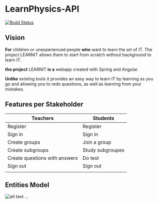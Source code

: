 # LearnPhysics-API

[![Build Status](https://travis-ci.org/UdL-EPS-SoftArch/LearnPhysics-API.svg?branch=master)](https://travis-ci.org/UdL-EPS-SoftArch/LearnPhysics-API/branches) 

## Vision

**For** children or unexperienced people **who** want to learn the art of IT. The project  LEARNIT allows them to start from scratch without background to learn IT.

**the project** LEARNIT **is a** webapp created with Spring and Angular.

**Unlike** existing tools it provides an easy way to learn IT by learning as you go and allowing you to redo questions, as well as learning from your mistakes.


## Features per Stakeholder

|       Teachers                  |           Students              |
| --------------------------------| --------------------------------|
|         Register                |             Register            |
|          Sign in                |              Sign in            |
|      Create groups              |            Join a group         |
|      Create subgroups           |            Study subgroupes     |
|Create questions with answers    |              Do test            |
|                  Sign out       |                  Sign out       |
|                                 |                                 |

## Entities Model
![alt text](http://www.plantuml.com/plantuml/png/ZP9VRzCm4C2VoQSuzH5bLODuO5DLZI5jGa82j26UdVZMU77iS3vJIiLtnsdTo3HHIv_gkvz_zyUvTIo8VQiproZJ2H8jo4x1cyKYYLHQEFUUcLJf6U-juKVr6-7T226oco5zVPeUCaKgDrQYmmwkqo09q_J1jukiLXB1CH9QtdPuAeLTzkfELCsQh3VoWzMMu7kj64VXvV897QzMy4cjQ_wYJ3E1V7D8H-HE-odBGpXqH-Q144ts9yj4wPX4nR6htWE3RfT1-3qoARC67s96j9X35yYD9Pa3jaBfNdEu_OIYgbC1_c8qCcft0nYKNgBXQJ2M_MWOr-6ayIVg7FfPkhIKOnXMy-yDKtv-_kf3HbdZyeDW3znhAnXQGKqwcFFb2rQSk6kqj8MuijCzSEWr1q_9t7ikvSS39BFxyZ_uimqUXpklo479LFCZtif16BT1obFnVf-prpEuqlZCLp0hvlDmYWzr0zB2CXjQJy6KSk6FGXVGo2tcys8QVR7Az60sDeORyKkwWOfGCBgq-6LqsCzbDBxrPV14whiuJ-mgeBRjh0liAfMU1-D0nLbkNFn0zaysPOj4SIHgqITlqKZVwhy0)
...
